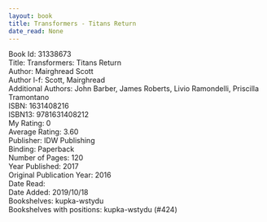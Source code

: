 ```yaml
---
layout: book
title: Transformers - Titans Return
date_read: None
---
```


Book Id: 31338673<br />
Title: Transformers: Titans Return<br />
Author: Mairghread Scott<br />
Author l-f: Scott, Mairghread<br />
Additional Authors: John Barber, James Roberts, Livio Ramondelli, Priscilla Tramontano<br />
ISBN: 1631408216<br />
ISBN13: 9781631408212<br />
My Rating: 0<br />
Average Rating: 3.60<br />
Publisher: IDW Publishing<br />
Binding: Paperback<br />
Number of Pages: 120<br />
Year Published: 2017<br />
Original Publication Year: 2016<br />
Date Read: <br />
Date Added: 2019/10/18<br />
Bookshelves: kupka-wstydu<br />
Bookshelves with positions: kupka-wstydu (#424)<br />

